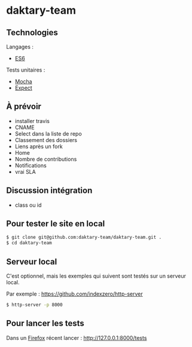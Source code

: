 # daktary-team

## Technologies

Langages :
* [ES6](https://developer.mozilla.org/en-US/docs/Web/JavaScript/New_in_JavaScript/ECMAScript_6_support_in_Mozilla)

Tests unitaires :
* [Mocha](https://mochajs.org/)
* [Expect](https://github.com/Automattic/expect.js)

## À prévoir
* installer travis
* CNAME
* Select dans la liste de repo
* Classement des dossiers
* Liens après un fork
* Home
* Nombre de contributions
* Notifications
* vrai SLA

## Discussion intégration
* class ou id

## Pour tester le site en local
```bash
$ git clone git@github.com:daktary-team/daktary-team.git .
$ cd daktary-team
```

## Serveur local
C'est optionnel, mais les exemples qui suivent sont testés sur un serveur local.

Par exemple :
https://github.com/indexzero/http-server

```bash
$ http-server -p 8000
```

## Pour lancer les tests
Dans un [Firefox](https://www.mozilla.org/fr/firefox/developer/) récent lancer :
http://127.0.0.1:8000/tests
